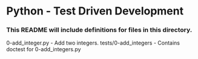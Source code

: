 # Python - Test Driven Development
### This README will include definitions for files in this directory.

0-add_integer.py - Add two integers.
    tests/0-add_integers - Contains doctest for 0-add_integers.py


